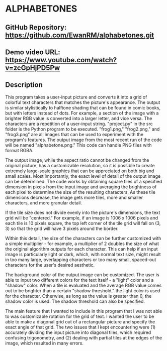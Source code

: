 # ALPHABETONES

## GitHub Repository: https://github.com/EwanRM/alphabetones.git
## Demo video URL: https://www.youtube.com/watch?v=zcGpHjPD5Pw

## Description

This program takes a user-input picture and converts it into a grid of colorful text characters that matches the picture's appearance. The output is similar stylistically to halftone shading that can be found in comic books, but with letters instead of dots. For example, a section of the image with a brighter RGB value is converted into a larger letter, and vice versa. The characters are a repetition of a user-input string. "project.py" in the src folder is the Python program to be executed. "frog1.png," "frog2.png," and "frog3.png" are all images that can be used to experiment with the program's features. The output image from the most recent run of the code will be named "alphabetone.png." This code can handle PNG files with format RGBA.

The output image, while the aspect ratio cannot be changed from the original picture, has a customizable resolution, so it is possible to create extremely large-scale graphics that can be appreciated on both big and small scales. Most importantly, the exact level of detail of the output image can be determined. The code works by obtaining square tiles of a specified dimension in pixels from the input image and averaging the brightness of each pixel to determine the size of the resulting characters. As these tile dimensions decrease, the image gets more tiles, more and smaller characters, and more granular detail.

If the tile size does not divide evenly into the picture's dimensions, the text grid will be "centered." For example, if an image is 1006 x 1006 pixels and each tile is 10 pixels square, the top left corner of the tile grid will fall on (3, 3) so that the grid will have 3 pixels around the border.

Within this detail, the size of the characters can be further customized with a simple multiplier - for example, a multiplier of 2 doubles the size of what the original algorithm outputs for each character. This can help if an input image is particularly light or dark, which, with normal text size, might result in too many large, overlapping characters or too many small, spaced-out characters for the user's desired aesthetic.

The background color of the output image can be customized. The user is able to input two different colors for the text itself - a "light" color and a "shadow" color. When a tile is evaluated and the average RGB value comes out to be brighter than a certain "shadow threshold," the light color is used for the character. Otherwise, as long as the value is greater than 0, the shadow color is used. The shadow threshold can also be specified.

The main feature that I wanted to include in this program that I was not able to was customizable rotation for the grid of text. I wanted the user to be able to make a diagonal grid out of a rectangular picture and specify the exact angle of that grid. The two issues that I kept encountering were (1) accurately dividing the input picture into diagonal tiles, which required confusing trigonometry, and (2) dealing with partial tiles at the edges of the image, which resulted in many errors.
